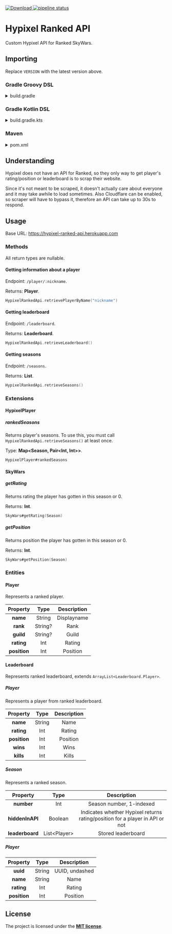 [ ![Download](https://api.bintray.com/packages/mdashlw/maven/hypixel-ranked-api/images/download.svg) ](https://bintray.com/mdashlw/maven/hypixel-ranked-api/_latestVersion)
[![pipeline status](https://gitlab.com/mdashlw/hypixel-ranked-api/badges/master/pipeline.svg)](https://gitlab.com/mdashlw/hypixel-ranked-api/commits/master)

# Hypixel Ranked API

Custom Hypixel API for Ranked SkyWars.

## Importing

Replace `VERSION` with the latest version above.

### Gradle Groovy DSL

<details><summary>build.gradle</summary>
<p>

```gradle
repositories {
    jcenter()
}

dependencies {
    implementation 'ru.mdashlw.hypixel:hypixel-ranked-api:VERSION'
}
```

</p>
</details>

### Gradle Kotlin DSL

<details><summary>build.gradle.kts</summary>
<p>

```kotlin
repositories {
    jcenter()
}

dependencies {
    implementation("ru.mdashlw.hypixel:hypixel-ranked-api:VERSION")
}
```

</p>
</details>

### Maven

<details><summary>pom.xml</summary>
<p>

```xml
<depedencies>
    <dependency>
        <groupId>ru.mdashlw.hypixel</groupId>
        <artifactId>hypixel-ranked-api</artifactId>
        <version>VERSION</version>
  </dependency>
</depedencies>

<repositories>
    <repository>
      <id>jcenter</id>
      <name>JCenter</name>
      <url>https://jcenter.bintray.com/</url>
    </repository>
</repositories>
```

</p>
</details>

## Understanding

Hypixel does not have an API for Ranked, so they only way to get player's rating/position or leaderboard is to scrap their website.

Since it's not meant to be scraped, it doesn't actually care about everyone and it may take awhile to load sometimes.
Also Cloudflare can be enabled, so scraper will have to bypass it, therefore an API can take up to 30s to respond.

## Usage

Base URL:
https://hypixel-ranked-api.herokuapp.com

### Methods

All return types are nullable.

#### Getting information about a player

Endpoint: `/player/:nickname`.

Returns: **Player**.

```kotlin
HypixelRankedApi.retrievePlayerByName("nickname")
```

#### Getting leaderboard

Endpoint: `/leaderboard`.

Returns: **Leaderboard**.

```kotlin
HypixelRankedApi.retrieveLeaderboard()
```

#### Getting seasons

Endpoint: `/seasons`.

Returns: **List<Season>**.

```kotlin
HypixelRankedApi.retrieveSeasons()
```

### Extensions

#### HypixelPlayer

##### rankedSeasons

Returns player's seasons. To use this, you must call `HypixelRankedApi.retrieveSeasons()` at least once.

Type: **Map<Season, Pair<Int, Int>>**.

```kotlin
HypixelPlayer#rankedSeasons
```

#### SkyWars

##### getRating

Returns rating the player has gotten in this season or 0.

Returns: **Int**.

```kotlin
SkyWars#getRating(Season)
```

##### getPosition

Returns position the player has gotten in this season or 0.

Returns: **Int**.

```kotlin
SkyWars#getPosition(Season)
```

### Entities

#### Player

Represents a ranked player.

|   Property   |   Type  | Description |
|:------------:|:-------:|:-----------:|
|   **name**   |  String | Displayname |
|   **rank**   | String? |     Rank    |
|   **guild**  | String? |    Guild    |
|  **rating**  |   Int   |    Rating   |
| **position** |   Int   |   Position  |

#### Leaderboard

Represents ranked leaderboard, extends `ArrayList<Leaderboard.Player>`.

##### Player

Represents a player from ranked leaderboard.

|   Property   |  Type  | Description |
|:------------:|:------:|:-----------:|
|   **name**   | String |     Name    |
|  **rating**  |   Int  |    Rating   |
| **position** |   Int  |   Position  |
|   **wins**   |   Int  |     Wins    |
|   **kills**  |   Int  |    Kills    |

##### Season

Represents a ranked season.

|     Property    |      Type     |                                  Description                                 |
|:---------------:|:-------------:|:----------------------------------------------------------------------------:|
|    **number**   |      Int      |                           Season number, 1-indexed                           |
| **hiddenInAPI** |    Boolean    | Indicates whether Hypixel returns rating/position for a player in API or not |
| **leaderboard** | List\<Player> |                              Stored leaderboard                              |

##### Player

|   Property   |  Type  |   Description  |
|:------------:|:------:|:--------------:|
|   **uuid**   | String | UUID, undashed |
|   **name**   | String |      Name      |
|  **rating**  |   Int  |     Rating     |
| **position** |   Int  |    Position    |

## License

The project is licensed under the **[MIT license](https://choosealicense.com/licenses/mit/)**.
